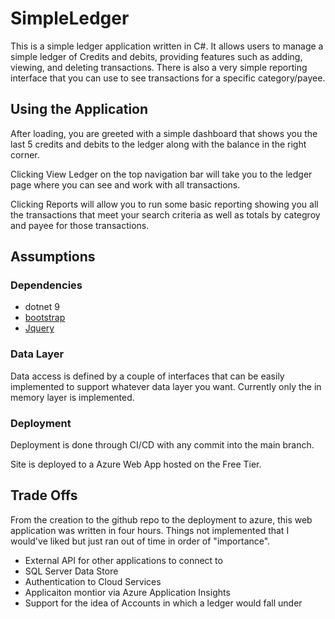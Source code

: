 # SimpleLedger

This is a simple ledger application written in C#. It allows users to manage a simple ledger of Credits and debits, providing features such as adding, viewing, and deleting transactions. There is also a very simple reporting interface that you can use to see transactions for a specific category/payee. 

## Using the Application

After loading, you are greeted with a simple dashboard that shows you the last 5 credits and debits to the ledger along with the balance in the right corner.

Clicking View Ledger on the top navigation bar will take you to the ledger page where you can see and work with all transactions.

Clicking Reports will allow you to run some basic reporting showing you all the transactions that meet your search criteria as well as totals by categroy and payee for those transactions. 

## Assumptions

### Dependencies

- dotnet 9
- [bootstrap](https://www.getbootstrap.com)
- [Jquery](https://jquery.com/)

### Data Layer

Data access is defined by a couple of interfaces that can be easily implemented to support whatever data layer you want. Currently only the in memory layer is implemented.

### Deployment

Deployment is done through CI/CD with any commit into the main branch. 

Site is deployed to a Azure Web App hosted on the Free Tier. 

## Trade Offs

From the creation to the github repo to the deployment to azure, this web application was written in four hours. Things not implemented that I would've liked but just ran out of time in order of "importance". 

- External API for other applications to connect to
- SQL Server Data Store
- Authentication to Cloud Services
- Applicaiton montior via Azure Application Insights
- Support for the idea of Accounts in which a ledger would fall under

